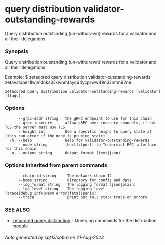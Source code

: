 # query distribution validator-outstanding-rewards

Query distribution outstanding (un-withdrawn) rewards for a validator and all their delegations

### Synopsis

Query distribution outstanding (un-withdrawn) rewards for a validator and all their delegations.

Example:
$ zetacored query distribution validator-outstanding-rewards zetavaloper1lwjmdnks33xwnmfayc64ycprww49n33mtm92ne

```
zetacored query distribution validator-outstanding-rewards [validator] [flags]
```

### Options

```
      --grpc-addr string   the gRPC endpoint to use for this chain
      --grpc-insecure      allow gRPC over insecure channels, if not TLS the server must use TLS
      --height int         Use a specific height to query state at (this can error if the node is pruning state)
  -h, --help               help for validator-outstanding-rewards
      --node string        [host]:[port] to Tendermint RPC interface for this chain 
  -o, --output string      Output format (text|json) 
```

### Options inherited from parent commands

```
      --chain-id string     The network chain ID
      --home string         directory for config and data 
      --log_format string   The logging format (json|plain) 
      --log_level string    The logging level (trace|debug|info|warn|error|fatal|panic) 
      --trace               print out full stack trace on errors
```

### SEE ALSO

* [zetacored query distribution](zetacored_query_distribution.md)	 - Querying commands for the distribution module

###### Auto generated by spf13/cobra on 21-Aug-2023
